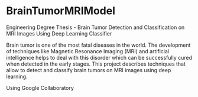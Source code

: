 # BrainTumorMRIModel
Engineering Degree Thesis - Brain Tumor Detection and Classification on MRI Images Using Deep Learning Classifier

Brain tumor is one of the most fatal diseases in the world. The development of techniques like Magnetic Resonance Imaging (MRI) and artificial intelligence helps to deal with this disorder which can be successfully cured when detected in the early stages. This project describes techniques that allow to detect and classify brain tumors on MRI images using deep learning. 

Using Google Collaboratory
